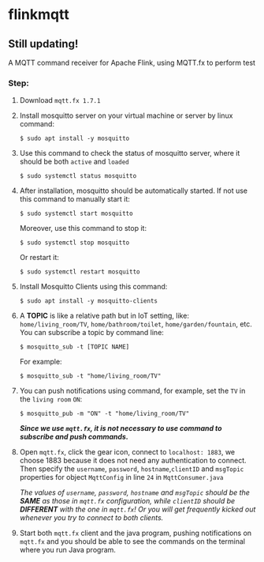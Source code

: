 # flinkmqtt
## **Still updating!**

A MQTT command receiver for Apache Flink, using MQTT.fx to perform test

### Step:
1. Download `mqtt.fx 1.7.1`
2. Install mosquitto server on your virtual machine or server by linux command:
    ```
    $ sudo apt install -y mosquitto
    ```
3. Use this command to check the status of mosquitto server, where it     should be both `active` and `loaded`
    ```
    $ sudo systemctl status mosquitto
    ```
4. After installation, mosquitto should be automatically started. If not use this command to manually start it:
    ```
    $ sudo systemctl start mosquitto
    ```
    Moreover, use this command to stop it:
    ```
    $ sudo systemctl stop mosquitto
    ```
    Or restart it:
    ```
    $ sudo systemctl restart mosquitto
    ```
5. Install Mosquitto Clients using this command:
    ```
    $ sudo apt install -y mosquitto-clients
    ```
6. A **TOPIC** is like a relative path but in IoT setting, like:
    `home/living_room/TV`, `home/bathroom/toilet`, `home/garden/fountain`, etc. You can subscribe a topic by command line:
    ```
    $ mosquitto_sub -t [TOPIC NAME]
    ```
    For example:
    ```
    $ mosquitto_sub -t "home/living_room/TV"
    ```
7. You can push notifications using command, for example, set the `TV` in the `living room` `ON`:
    ```
    $ mosquitto_pub -m "ON" -t "home/living_room/TV"
    ```
    ***Since we use `mqtt.fx`, it is not necessary to use command to subscribe and push commands.***
8. Open `mqtt.fx`, click the gear icon, connect to `localhost: 1883`, we choose 1883 because it does not need any authentication to connect. Then specify the `username`, `password`, `hostname`,`clientID` and `msgTopic` properties for object `MqttConfig` in line `24` in `MqttConsumer.java`

    *The values of `username`, `password`, `hostname` and `msgTopic` should be the **SAME** as those in `mqtt.fx` configuration, while `clientID` should be **DIFFERENT** with the one in `mqtt.fx`! Or you will get frequently kicked out whenever you try to connect to both clients.*

9. Start both `mqtt.fx` client and the java program, pushing notifications on `mqtt.fx` and you should be able to see the commands on the terminal where you run Java program.
